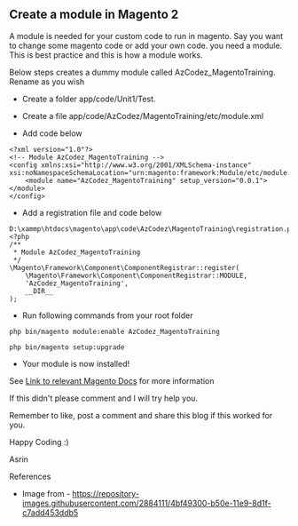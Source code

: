 ## Create a module in Magento 2

A module is needed for your custom code to run in magento. Say you want to change some magento code or add your own code. you need a module. This is best practice and this is how a module works. 

Below steps creates a dummy module called AzCodez_MagentoTraining. Rename as you wish

- Create a folder app/code/Unit1/Test. 

- Create a file app/code/AzCodez/MagentoTraining/etc/module.xml

- Add code below

```
<?xml version="1.0"?>
<!-- Module AzCodez_MagentoTraining -->
<config xmlns:xsi="http://www.w3.org/2001/XMLSchema-instance" xsi:noNamespaceSchemaLocation="urn:magento:framework:Module/etc/module.xsd">
    <module name="AzCodez_MagentoTraining" setup_version="0.0.1"></module>
</config>
```

- Add a registration file and code below

```
D:\xammp\htdocs\magento\app\code\AzCodez\MagentoTraining\registration.php
<?php
/**
 * Module AzCodez_MagentoTraining
 */
\Magento\Framework\Component\ComponentRegistrar::register(
    \Magento\Framework\Component\ComponentRegistrar::MODULE,
    'AzCodez_MagentoTraining',
    __DIR__
);
```

- Run following commands from your root folder

```
php bin/magento module:enable AzCodez_MagentoTraining
```
```
php bin/magento setup:upgrade 
```
- Your module is now installed!

See [Link to relevant Magento Docs](https://devdocs.magento.com/videos/fundamentals/create-a-new-module/) for more information

If this didn't please comment and I will try help you.

Remember to like, post a comment and share this blog if this worked for you.

Happy Coding :)

Asrin

References

- Image from - https://repository-images.githubusercontent.com/2884111/4bf49300-b50e-11e9-8d1f-c7add453ddb5
